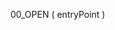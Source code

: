 ﻿<!----------------------------------------------------00_OPEN ( entryPoint ) -> entryPoint (Text)-->00_OPEN ( entryPoint )